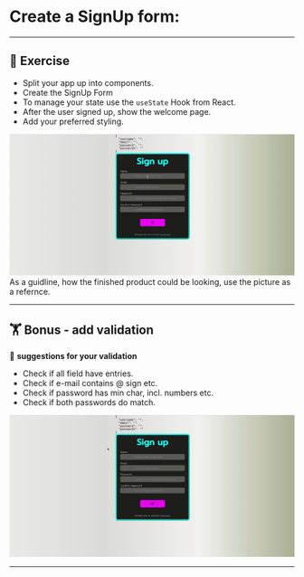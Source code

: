 # Create a SignUp form:

---

## :cartwheeling: Exercise

- Split your app up into components.
- Create the SignUp Form
- To manage your state use the `useState` Hook from React.
- After the user signed up, show the welcome page.
- Add your preferred styling.

![](signUp.gif)
As a guidline, how the finished product could be looking, use the picture as a refernce.

---
## :weight_lifting: Bonus - add validation

:mag_right: **suggestions for your validation**

- Check if all field have entries.
- Check if e-mail contains @ sign etc. 
- Check if password has min char, incl. numbers etc.
- Check if both passwords do match.

![](signUp-errors.gif)

---


